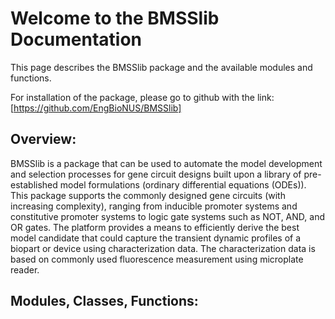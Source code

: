 # Welcome to the BMSSlib Documentation

This page describes the BMSSlib package and the available modules and functions. 

For installation of the package, please go to github with the link: [https://github.com/EngBioNUS/BMSSlib]

## Overview:
BMSSlib is a package that can be used to automate the model development and selection processes for gene circuit designs built upon a library of pre-established model formulations (ordinary differential equations (ODEs)). This package supports the commonly designed gene circuits (with increasing complexity), ranging from inducible promoter systems and constitutive promoter systems to logic gate systems such as NOT, AND, and OR gates. The platform provides a means to efficiently derive the best model candidate that could capture the transient dynamic profiles of a biopart or device using characterization data. The characterization data is based on commonly used fluorescence measurement using microplate reader.     

## Modules, Classes, Functions: 




[https://github.com/EngBioNUS/BMSSlib]: <https://github.com/EngBioNUS/BMSSlib>
